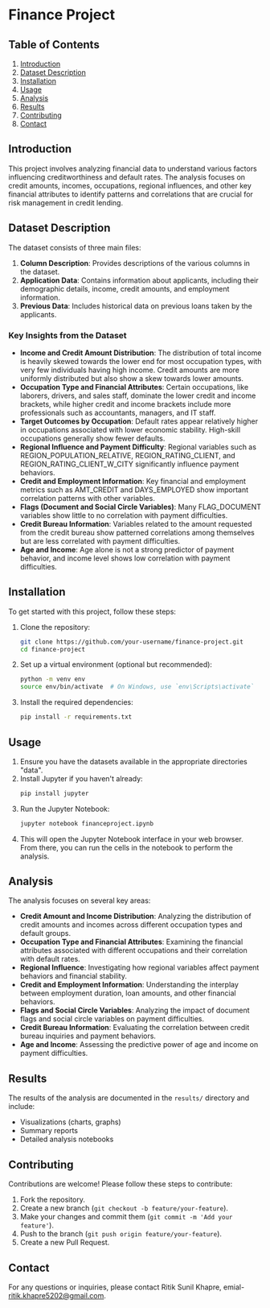# Finance Project

## Table of Contents
1. [Introduction](#introduction)
2. [Dataset Description](#dataset-description)
3. [Installation](#installation)
4. [Usage](#usage)
5. [Analysis](#analysis)
6. [Results](#results)
7. [Contributing](#contributing)
8. [Contact](#contact)

## Introduction
This project involves analyzing financial data to understand various factors influencing creditworthiness and default rates. The analysis focuses on credit amounts, incomes, occupations, regional influences, and other key financial attributes to identify patterns and correlations that are crucial for risk management in credit lending.

## Dataset Description
The dataset consists of three main files:

1. **Column Description**: Provides descriptions of the various columns in the dataset.
2. **Application Data**: Contains information about applicants, including their demographic details, income, credit amounts, and employment information.
3. **Previous Data**: Includes historical data on previous loans taken by the applicants.

### Key Insights from the Dataset

- **Income and Credit Amount Distribution**: The distribution of total income is heavily skewed towards the lower end for most occupation types, with very few individuals having high income. Credit amounts are more uniformly distributed but also show a skew towards lower amounts.
- **Occupation Type and Financial Attributes**: Certain occupations, like laborers, drivers, and sales staff, dominate the lower credit and income brackets, while higher credit and income brackets include more professionals such as accountants, managers, and IT staff.
- **Target Outcomes by Occupation**: Default rates appear relatively higher in occupations associated with lower economic stability. High-skill occupations generally show fewer defaults.
- **Regional Influence and Payment Difficulty**: Regional variables such as REGION_POPULATION_RELATIVE, REGION_RATING_CLIENT, and REGION_RATING_CLIENT_W_CITY significantly influence payment behaviors.
- **Credit and Employment Information**: Key financial and employment metrics such as AMT_CREDIT and DAYS_EMPLOYED show important correlation patterns with other variables.
- **Flags (Document and Social Circle Variables)**: Many FLAG_DOCUMENT variables show little to no correlation with payment difficulties.
- **Credit Bureau Information**: Variables related to the amount requested from the credit bureau show patterned correlations among themselves but are less correlated with payment difficulties.
- **Age and Income**: Age alone is not a strong predictor of payment behavior, and income level shows low correlation with payment difficulties.

## Installation
To get started with this project, follow these steps:

1. Clone the repository:
    ```sh
    git clone https://github.com/your-username/finance-project.git
    cd finance-project
    ```

2. Set up a virtual environment (optional but recommended):
    ```sh
    python -m venv env
    source env/bin/activate  # On Windows, use `env\Scripts\activate`
    ```

3. Install the required dependencies:
    ```sh
    pip install -r requirements.txt
    ```

## Usage
1. Ensure you have the datasets available in the appropriate directories "data\".
2. Install Jupyter if you haven't already:
    ```sh
    pip install jupyter
    ```
3. Run the Jupyter Notebook:
    ```sh
    jupyter notebook financeproject.ipynb
    ```
4. This will open the Jupyter Notebook interface in your web browser. From there, you can run the cells in the notebook to perform the analysis.

## Analysis
The analysis focuses on several key areas:

- **Credit Amount and Income Distribution**: Analyzing the distribution of credit amounts and incomes across different occupation types and default groups.
- **Occupation Type and Financial Attributes**: Examining the financial attributes associated with different occupations and their correlation with default rates.
- **Regional Influence**: Investigating how regional variables affect payment behaviors and financial stability.
- **Credit and Employment Information**: Understanding the interplay between employment duration, loan amounts, and other financial behaviors.
- **Flags and Social Circle Variables**: Analyzing the impact of document flags and social circle variables on payment difficulties.
- **Credit Bureau Information**: Evaluating the correlation between credit bureau inquiries and payment behaviors.
- **Age and Income**: Assessing the predictive power of age and income on payment difficulties.

## Results
The results of the analysis are documented in the `results/` directory and include:

- Visualizations (charts, graphs)
- Summary reports
- Detailed analysis notebooks

## Contributing
Contributions are welcome! Please follow these steps to contribute:

1. Fork the repository.
2. Create a new branch (`git checkout -b feature/your-feature`).
3. Make your changes and commit them (`git commit -m 'Add your feature'`).
4. Push to the branch (`git push origin feature/your-feature`).
5. Create a new Pull Request.

## Contact
For any questions or inquiries, please contact Ritik Sunil Khapre, emial- ritik.khapre5202@gmail.com.
